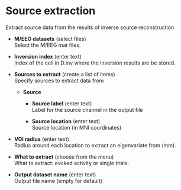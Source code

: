 # Source extraction  
Extract source data from the results of inverse source reconstruction   

* **M/EEG datasets** (select files)  
Select the M/EEG mat files.   

* **Inversion index** (enter text)  
Index of the cell in D.inv where the inversion results are be stored.   

* **Sources to extract** (create a list of items)  
Specify sources to extract data from   

    * **Source**   


        * **Source label** (enter text)  
        Label for the source channel in the output file   

        * **Source location** (enter text)  
        Source location (in MNI coordinates)   

* **VOI radius** (enter text)  
Radius around each location to extract an eigenvariate from (mm).   

* **What to extract** (choose from the menu)  
What to extract: evoked activity or single trials.   

* **Output dataset name** (enter text)  
Output file name (empty for default)   

